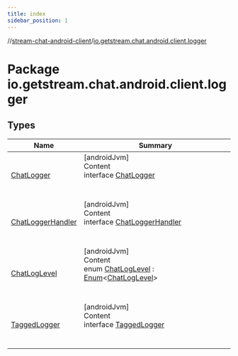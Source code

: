 ```yaml
---
title: index
sidebar_position: 1
---
```

//[stream-chat-android-client](../../index.md)/[io.getstream.chat.android.client.logger](index.md)



# Package io.getstream.chat.android.client.logger  


## Types  
  
|  Name |  Summary | 
|---|---|
| <a name="io.getstream.chat.android.client.logger/ChatLogger///PointingToDeclaration/"></a>[ChatLogger](ChatLogger/index.md)| <a name="io.getstream.chat.android.client.logger/ChatLogger///PointingToDeclaration/"></a>[androidJvm]  <br/>Content  <br/>interface [ChatLogger](ChatLogger/index.md)  <br/><br/><br/>|
| <a name="io.getstream.chat.android.client.logger/ChatLoggerHandler///PointingToDeclaration/"></a>[ChatLoggerHandler](ChatLoggerHandler/index.md)| <a name="io.getstream.chat.android.client.logger/ChatLoggerHandler///PointingToDeclaration/"></a>[androidJvm]  <br/>Content  <br/>interface [ChatLoggerHandler](ChatLoggerHandler/index.md)  <br/><br/><br/>|
| <a name="io.getstream.chat.android.client.logger/ChatLogLevel///PointingToDeclaration/"></a>[ChatLogLevel](ChatLogLevel/index.md)| <a name="io.getstream.chat.android.client.logger/ChatLogLevel///PointingToDeclaration/"></a>[androidJvm]  <br/>Content  <br/>enum [ChatLogLevel](ChatLogLevel/index.md) : [Enum](https://kotlinlang.org/api/latest/jvm/stdlib/kotlin/-enum/index.html)&lt;[ChatLogLevel](ChatLogLevel/index.md)&gt;   <br/><br/><br/>|
| <a name="io.getstream.chat.android.client.logger/TaggedLogger///PointingToDeclaration/"></a>[TaggedLogger](TaggedLogger/index.md)| <a name="io.getstream.chat.android.client.logger/TaggedLogger///PointingToDeclaration/"></a>[androidJvm]  <br/>Content  <br/>interface [TaggedLogger](TaggedLogger/index.md)  <br/><br/><br/>|

